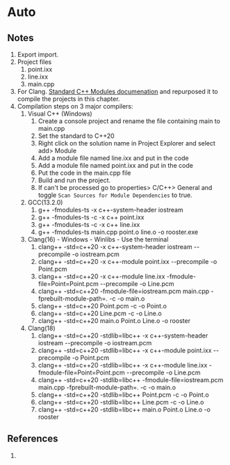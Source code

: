 # Auto

## Notes
1. Export import.
2. Project files
   1. point.ixx
   2. line.ixx
   3. main.cpp
3. For Clang. [Standard C++ Modules documenation](https://clang.llvm.org/docs/StandardCPlusPlusModules.html) and repurposed it to compile the projects in this chapter.
4. Compilation steps on 3 major compilers:
   1. Visual C++ (Windows)
      1. Create a console project and rename the file containing main to main.cpp
      2. Set the standard to C++20
      3. Right click on the solution name in Project Explorer and select add> Module
      4. Add a module file named line.ixx and put in the code
      5. Add a module file named point.ixx and put in the code
      6. Put the code in the main.cpp file
      7. Build and run the project.
      8. If <iostream> can't be processed go to properties> C/C++> General and toggle `Scan Sources for Module Dependencies` to true.
   2. GCC(13.2.0)
      1. g++ -fmodules-ts -x c++-system-header iostream
      2. g++ -fmodules-ts -c -x c++ point.ixx
      3. g++ -fmodules-ts -c -x c++ line.ixx
      4. g++ -fmodules-ts main.cpp point.o line.o -o rooster.exe
   5. Clang(16) - Windows - Winlibs - Use the terminal
      1. clang++ -std=c++20 -x c++-system-header iostream --precompile -o iostream.pcm
      2. clang++ -std=c++20 -x c++-module point.ixx --precompile -o Point.pcm
      3. clang++ -std=c++20 -x c++-module line.ixx -fmodule-file=Point=Point.pcm --precompile -o Line.pcm
      4. clang++ -std=c++20 -fmodule-file=iostream.pcm main.cpp -fprebuilt-module-path=. -c -o main.o
      5. clang++ -std=c++20 Point.pcm -c -o Point.o
      6. clang++ -std=c++20 Line.pcm -c -o Line.o
      7. clang++ -std=c++20 main.o Point.o Line.o -o rooster
   6. Clang(18)
      1. clang++ -std=c++20 -stdlib=libc++ -x c++-system-header iostream --precompile -o iostream.pcm
      2. clang++ -std=c++20 -stdlib=libc++ -x c++-module point.ixx --precompile -o Point.pcm
      3. clang++ -std=c++20 -stdlib=libc++ -x c++-module line.ixx -fmodule-file=Point=Point.pcm --precompile -o Line.pcm
      4. clang++ -std=c++20 -stdlib=libc++ -fmodule-file=iostream.pcm main.cpp -fprebuilt-module-path=. -c -o main.o
      5. clang++ -std=c++20 -stdlib=libc++ Point.pcm -c -o Point.o
      6. clang++ -std=c++20 -stdlib=libc++ Line.pcm -c -o Line.o
      7. clang++ -std=c++20 -stdlib=libc++ main.o Point.o Line.o -o rooster

## References

1. 

